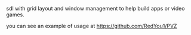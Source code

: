 sdl with grid layout and window management to help build apps or video games.

you can see an example of usage at https://github.com/RedYou1/PVZ